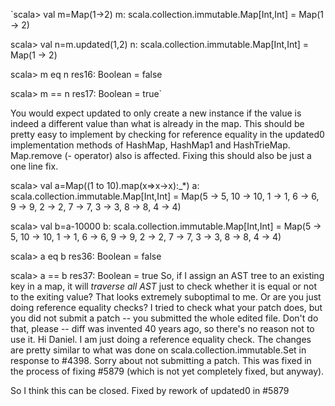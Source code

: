 `scala> val m=Map(1->2)
m: scala.collection.immutable.Map[Int,Int] = Map(1 -> 2)

scala> val n=m.updated(1,2)
n: scala.collection.immutable.Map[Int,Int] = Map(1 -> 2)

scala> m eq n
res16: Boolean = false

scala> m == n
res17: Boolean = true`

You would expect updated to only create a new instance if the value is indeed a different value than what is already in the map. This should be pretty easy to implement by checking for reference equality in the updated0 implementation methods of HashMap, HashMap1 and HashTrieMap.
Map.remove (- operator) also is affected. Fixing this should also be just a one line fix.

scala> val a=Map((1 to 10).map(x=>x->x):_*)
a: scala.collection.immutable.Map[Int,Int] = Map(5 -> 5, 10 -> 10, 1 -> 1, 6 -> 6, 9 -> 9, 2 -> 2, 7 -> 7, 3 -> 3, 8 -> 8, 4 -> 4)

scala> val b=a-10000
b: scala.collection.immutable.Map[Int,Int] = Map(5 -> 5, 10 -> 10, 1 -> 1, 6 -> 6, 9 -> 9, 2 -> 2, 7 -> 7, 3 -> 3, 8 -> 8, 4 -> 4)

scala> a eq b
res36: Boolean = false

scala> a == b
res37: Boolean = true
So, if I assign an AST tree to an existing key in a map, it will *traverse all AST* just to check whether it is equal or not to the exiting value? That looks extremely suboptimal to me. Or are you just doing reference equality checks? I tried to check what your patch does, but you did not submit a patch -- you submitted the whole edited file. Don't do that, please -- diff was invented 40 years ago, so there's no reason not to use it.
Hi Daniel. I am just doing a reference equality check. The changes are pretty similar to what was done on scala.collection.immutable.Set in response to #4398. Sorry about not submitting a patch.
This was fixed in the process of fixing #5879 (which is not yet completely fixed, but anyway).

So I think this can be closed.
Fixed by rework of updated0 in #5879
